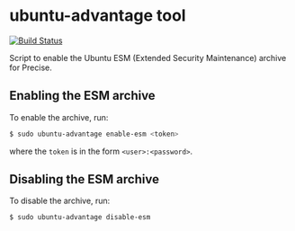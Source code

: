 # ubuntu-advantage tool

[![Build Status](https://travis-ci.org/CanonicalLtd/ubuntu-advantage-script.svg?branch=master)](https://travis-ci.org/CanonicalLtd/ubuntu-advantage-script)

Script to enable the Ubuntu ESM (Extended Security Maintenance) archive for Precise.


## Enabling the ESM archive

To enable the archive, run:

```bash
$ sudo ubuntu-advantage enable-esm <token>
```

where the `token` is in the form `<user>:<password>`.


## Disabling the ESM archive

To disable the archive, run:

```bash
$ sudo ubuntu-advantage disable-esm
```

